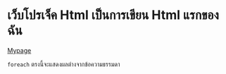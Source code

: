 # เว็บโปรเจ็ค Html เป็นการเขียน Html แรกของฉัน


[Mypage](https://zzample.github.io/LGR-Guide/ "My First Page")

`foreach` ตรงนี้จะแสดงผลต่างจากข้อความธรรมดา
